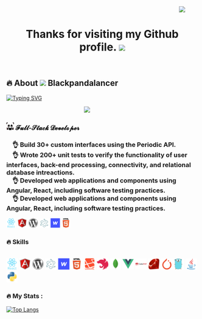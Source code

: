 

<img src="https://media.giphy.com/media/tPjlmJzj9Z99vwF5dV/giphy.gif" width="50" align="right"/> 
<div id="badges">
  <a href="https://komarev.com/ghpvc/?username=BlackPandalancer" align="left">
    <img src="https://komarev.com/ghpvc/?username=your-github-username&style=flat-square&color=blue" alt=""/>
  </a>
</div>

<h1 align="center">
        Thanks for visiting my Github profile. <img src="https://media.giphy.com/media/hvRJCLFzcasrR4ia7z/giphy.gif" width="30px"/>
</h1>
<br>

### <h2> :fire: About <img src="https://media.giphy.com/media/tPjlmJzj9Z99vwF5dV/giphy.gif" width="30"/> Blackpandalancer </h2>

[![Typing SVG](https://readme-typing-svg.herokuapp.com?font=Fira+Code&weight=700&duration=3000&pause=1000&color=6AF7FF&center=true&width=800&height=40&lines=%F0%9F%98%8E+%F0%9D%93%95%F0%9D%93%BE%F0%9D%93%B5%F0%9D%93%B5-%F0%9D%93%A2%F0%9D%93%BD%F0%9D%93%AA%F0%9D%93%AC%F0%9D%93%B4+%F0%9D%93%93%F0%9D%93%AE%F0%9D%93%BF%F0%9D%93%AE%F0%9D%93%B5%F0%9D%93%B8%F0%9D%93%B9%F0%9D%93%AE%F0%9D%93%BB;%F0%9F%98%8E+%F0%9D%93%90%F0%9D%93%A1%2F%F0%9D%93%A5%F0%9D%93%A1+%F0%9D%93%94%F0%9D%93%B7%F0%9D%93%B0%F0%9D%93%B2%F0%9D%93%B7%F0%9D%93%AE%F0%9D%93%AE%F0%9D%93%BB;%F0%9F%98%8E+%F0%9D%93%90%F0%9D%93%98+%F0%9D%93%94%F0%9D%94%81%F0%9D%93%B9%F0%9D%93%AE%F0%9D%93%BB%F0%9D%93%BD)](https://git.io/typing-svg)

<div align='right'>
  <img src="https://media.giphy.com/media/juua9i2c2fA0AIp2iq/giphy.gif" width="300" align="right"/> 
</div>

&nbsp;&nbsp;<h3><img src="https://github.com/gupta-ji6/panda/blob/main/panda-icon.webp" width="20"/> 𝓕𝓾𝓵𝓵-𝓢𝓽𝓪𝓬𝓴 𝓓𝓮𝓿𝓮𝓵𝓸𝓹𝓮𝓻 <h3>
&nbsp;&nbsp;&nbsp;&nbsp;👌 Build 30+ custom interfaces using the Periodic API. <br>
&nbsp;&nbsp;&nbsp;&nbsp;👌 Wrote 200+ unit tests to verify the functionality of user interfaces, back-end processing, connectivity, and relational database intreactions. <br>
&nbsp;&nbsp;&nbsp;&nbsp;👌 Developed web applications and components using Angular, React, including software testing practices. <br>
&nbsp;&nbsp;&nbsp;&nbsp;👌 Developed web applications and components using Angular, React, including software testing practices. <br>


<code><img height="25" src="https://raw.githubusercontent.com/devicons/devicon/1119b9f84c0290e0f0b38982099a2bd027a48bf1/icons/react/react-original-wordmark.svg"></code>
<code><img height="25" src="https://github.com/devicons/devicon/blob/master/icons/angularjs/angularjs-original.svg"></code>
<code><img height="25" src="https://github.com/devicons/devicon/blob/master/icons/wordpress/wordpress-plain.svg"></code>
<code><img height="25" src="https://github.com/devicons/devicon/blob/master/icons/electron/electron-original.svg"></code>
<code><img height="25" src="https://raw.githubusercontent.com/devicons/devicon/1119b9f84c0290e0f0b38982099a2bd027a48bf1/icons/webflow/webflow-original.svg"></code>
<code><img height="25" src="https://raw.githubusercontent.com/devicons/devicon/1119b9f84c0290e0f0b38982099a2bd027a48bf1/icons/html5/html5-original-wordmark.svg"></code>
  
  
### :fire: Skills
<br>
<code><img height="30" src="https://raw.githubusercontent.com/devicons/devicon/1119b9f84c0290e0f0b38982099a2bd027a48bf1/icons/react/react-original-wordmark.svg"></code>
<code><img height="30" src="https://github.com/devicons/devicon/blob/master/icons/angularjs/angularjs-original.svg"></code>
<code><img height="30" src="https://github.com/devicons/devicon/blob/master/icons/wordpress/wordpress-plain.svg"></code>
<code><img height="30" src="https://github.com/devicons/devicon/blob/master/icons/electron/electron-original.svg"></code>
<code><img height="30" src="https://raw.githubusercontent.com/devicons/devicon/1119b9f84c0290e0f0b38982099a2bd027a48bf1/icons/webflow/webflow-original.svg"></code>
<code><img height="30" src="https://raw.githubusercontent.com/devicons/devicon/1119b9f84c0290e0f0b38982099a2bd027a48bf1/icons/html5/html5-original-wordmark.svg"></code>
<code><img height="30" src="https://raw.githubusercontent.com/devicons/devicon/1119b9f84c0290e0f0b38982099a2bd027a48bf1/icons/laravel/laravel-plain-wordmark.svg"></code>
<code><img height="30" src="https://github.com/devicons/devicon/blob/master/icons/nestjs/nestjs-plain.svg"></code>
<code><img height="30" src="https://github.com/devicons/devicon/blob/master/icons/mongodb/mongodb-original.svg"></code>
<code><img height="30" src="https://raw.githubusercontent.com/devicons/devicon/1119b9f84c0290e0f0b38982099a2bd027a48bf1/icons/vuejs/vuejs-original.svg"></code>
<code><img height="30" src="https://raw.githubusercontent.com/devicons/devicon/1119b9f84c0290e0f0b38982099a2bd027a48bf1/icons/cakephp/cakephp-original-wordmark.svg"></code>
<code><img height="30" src="https://raw.githubusercontent.com/devicons/devicon/1119b9f84c0290e0f0b38982099a2bd027a48bf1/icons/ruby/ruby-original.svg"></code>
<code><img height="30" src="https://raw.githubusercontent.com/devicons/devicon/1119b9f84c0290e0f0b38982099a2bd027a48bf1/icons/pytorch/pytorch-original.svg"></code><code><img height="30" src="https://github.com/devicons/devicon/blob/master/icons/go/go-original.svg"></code>
<code><img height="30" src="https://github.com/devicons/devicon/blob/master/icons/java/java-original.svg"></code>
<code><img height="30" src="https://github.com/devicons/devicon/blob/master/icons/python/python-original.svg"></code>
<br>

### :fire: My Stats :
<div align="left">
  
  [![Top Langs](https://github-readme-stats.vercel.app/api/top-langs/?username=BlackPandalancer&layout=compact&theme=vision-friendly-dark)](https://github.com/anuraghazra/github-readme-stats)
  
 </div>
<br>


